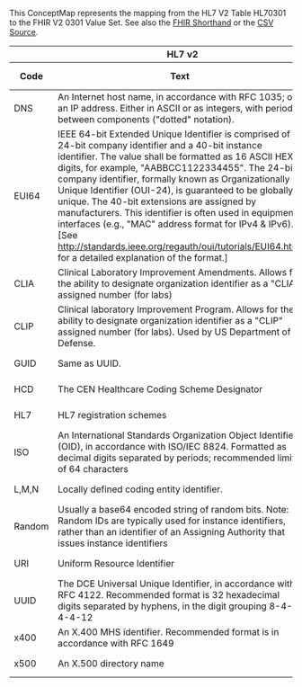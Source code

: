 
This ConceptMap represents the mapping from the HL7 V2 Table HL70301 to the FHIR V2 0301 Value Set. See also the <a href='https://github.com/HL7/v2-to-fhir/blob/master/tank/Table HL70301 to V2 0301.fsh'>FHIR Shorthand</a> or the <a href='https://github.com/HL7/v2-to-fhir/blob/master/mappings/codesystems/HL7 Concept Map_ UniversalIDType - Sheet1.csv'>CSV Source</a>.
<table class='grid'><thead>
<tr><th colspan='3' style='border-right: 2px solid black;'>HL7 v2</th><th colspan='3' style='border-right: 2px solid black;'>Condition (IF True, args)</th><th colspan='4'>HL7 FHIR</th><th rowspan='2'>Comments</th></tr>
<tr><th>Code</th><th>Text</th><th>Code System</th><th>Computable ANTLR</th><th>Computable FHIRPath</th><th>Narrative</th><th>Code</th><th>Proposed Extension</th><th>Display</th><th>Code System</th></tr></thead>
<tbody>
<tr><td>DNS</td><td>An Internet host name, in accordance with RFC 1035; or an IP address. Either in ASCII or as integers, with periods between components ("dotted" notation).</td><td style='border-right: 2px'>HL70301</td><td></td><td></td><td style='border-right: 2px'></td><td>DNS</td><td></td><td>An Internet host name, in accordance with RFC 1035; or an IP address. Either in ASCII or as integers, with periods between components ("dotted" notation).</td><td><a href='https://hl7.org/fhir/R4/v2/0301/index.html'>http://terminology.hl7.org/CodeSystem/v2-0301</a></td><td></td></tr>
<tr><td>EUI64</td><td>IEEE 64-bit Extended Unique Identifier is comprised of a 24-bit company identifier and a 40-bit instance identifier. The value shall be formatted as 16 ASCII HEX digits, for example, "AABBCC1122334455". The 24-bit company identifier, formally known as Organizationally Unique Identifier (OUI-24), is guaranteed to be globally unique. The 40-bit extensions are assigned by manufacturers. This identifier is often used in equipment interfaces (e.g., "MAC" address format for IPv4 &amp; IPv6). [See <a href='http://standards.ieee.org/regauth/oui/tutorials/EUI64.html'>http://standards.ieee.org/regauth/oui/tutorials/EUI64.html</a> for a detailed explanation of the format.]</td><td style='border-right: 2px'>HL70301</td><td></td><td></td><td style='border-right: 2px'></td><td>EUI64</td><td></td><td>IEEE 64-bit Extended Unique Identifier is comprised of a 24-bit company identifier and a 40-bit instance identifier. The value shall be formatted as 16 ASCII HEX digits, for example, "AABBCC1122334455". The 24-bit company identifier, formally known as Organizationally Unique Identifier (OUI-24), is guaranteed to be globally unique. The 40-bit extensions are assigned by manufacturers. This identifier is often used in equipment interfaces (e.g., "MAC" address format for IPv4 &amp; IPv6). [See <a href='http://standards.ieee.org/regauth/oui/tutorials/EUI64.html'>http://standards.ieee.org/regauth/oui/tutorials/EUI64.html</a> for a detailed explanation of the format.]</td><td><a href='https://hl7.org/fhir/R4/v2/0301/index.html'>http://terminology.hl7.org/CodeSystem/v2-0301</a></td><td></td></tr>
<tr><td>CLIA</td><td>Clinical Laboratory Improvement Amendments. Allows for the ability to designate organization identifier as a "CLIA" assigned number (for labs)</td><td style='border-right: 2px'>HL70301</td><td></td><td></td><td style='border-right: 2px'></td><td>CLIA</td><td></td><td>Clinical Laboratory Improvement Amendments. Allows for the ability to designate organization identifier as a "CLIA" assigned number (for labs)</td><td><a href='https://hl7.org/fhir/R4/v2/0301/index.html'>http://terminology.hl7.org/CodeSystem/v2-0301</a></td><td></td></tr>
<tr><td>CLIP</td><td>Clinical laboratory Improvement Program. Allows for the ability to designate organization identifier as a "CLIP" assigned number (for labs). Used by US Department of Defense.</td><td style='border-right: 2px'>HL70301</td><td></td><td></td><td style='border-right: 2px'></td><td>CLIP</td><td></td><td>Clinical laboratory Improvement Program. Allows for the ability to designate organization identifier as a "CLIP" assigned number (for labs). Used by US Department of Defense.</td><td><a href='https://hl7.org/fhir/R4/v2/0301/index.html'>http://terminology.hl7.org/CodeSystem/v2-0301</a></td><td></td></tr>
<tr><td>GUID</td><td>Same as UUID.</td><td style='border-right: 2px'>HL70301</td><td></td><td></td><td style='border-right: 2px'></td><td>GUID</td><td></td><td>Same as UUID.</td><td><a href='https://hl7.org/fhir/R4/v2/0301/index.html'>http://terminology.hl7.org/CodeSystem/v2-0301</a></td><td></td></tr>
<tr><td>HCD</td><td>The CEN Healthcare Coding Scheme Designator</td><td style='border-right: 2px'>HL70301</td><td></td><td></td><td style='border-right: 2px'></td><td>HCD</td><td></td><td>The CEN Healthcare Coding Scheme Designator</td><td><a href='https://hl7.org/fhir/R4/v2/0301/index.html'>http://terminology.hl7.org/CodeSystem/v2-0301</a></td><td></td></tr>
<tr><td>HL7</td><td>HL7 registration schemes</td><td style='border-right: 2px'>HL70301</td><td></td><td></td><td style='border-right: 2px'></td><td>HL7</td><td></td><td>HL7 registration schemes</td><td><a href='https://hl7.org/fhir/R4/v2/0301/index.html'>http://terminology.hl7.org/CodeSystem/v2-0301</a></td><td></td></tr>
<tr><td>ISO</td><td>An International Standards Organization Object Identifier (OID), in accordance with ISO/IEC 8824. Formatted as decimal digits separated by periods; recommended limit of 64 characters</td><td style='border-right: 2px'>HL70301</td><td></td><td></td><td style='border-right: 2px'></td><td>ISO</td><td></td><td>An International Standards Organization Object Identifier (OID), in accordance with ISO/IEC 8824. Formatted as decimal digits separated by periods; recommended limit of 64 characters</td><td><a href='https://hl7.org/fhir/R4/v2/0301/index.html'>http://terminology.hl7.org/CodeSystem/v2-0301</a></td><td></td></tr>
<tr><td>L,M,N</td><td>Locally defined coding entity identifier.</td><td style='border-right: 2px'>HL70301</td><td></td><td></td><td style='border-right: 2px'></td><td>L,M,N</td><td></td><td>Locally defined coding entity identifier.</td><td><a href='https://hl7.org/fhir/R4/v2/0301/index.html'>http://terminology.hl7.org/CodeSystem/v2-0301</a></td><td></td></tr>
<tr><td>Random</td><td>Usually a base64 encoded string of random bits.
 Note: Random IDs are typically used for instance identifiers, rather than an identifier of an Assigning Authority that issues instance identifiers</td><td style='border-right: 2px'>HL70301</td><td></td><td></td><td style='border-right: 2px'></td><td>Random</td><td></td><td>Usually a base64 encoded string of random bits.
 Note: Random IDs are typically used for instance identifiers, rather than an identifier of an Assigning Authority that issues instance identifiers</td><td><a href='https://hl7.org/fhir/R4/v2/0301/index.html'>http://terminology.hl7.org/CodeSystem/v2-0301</a></td><td></td></tr>
<tr><td>URI</td><td>Uniform Resource Identifier</td><td style='border-right: 2px'>HL70301</td><td></td><td></td><td style='border-right: 2px'></td><td>URI</td><td></td><td>Uniform Resource Identifier</td><td><a href='https://hl7.org/fhir/R4/v2/0301/index.html'>http://terminology.hl7.org/CodeSystem/v2-0301</a></td><td></td></tr>
<tr><td>UUID</td><td>The DCE Universal Unique Identifier, in accordance with RFC 4122. Recommended format is 32 hexadecimal digits separated by hyphens, in the digit grouping 8-4-4-4-12</td><td style='border-right: 2px'>HL70301</td><td></td><td></td><td style='border-right: 2px'></td><td>UUID</td><td></td><td>The DCE Universal Unique Identifier, in accordance with RFC 4122. Recommended format is 32 hexadecimal digits separated by hyphens, in the digit grouping 8-4-4-4-12</td><td><a href='https://hl7.org/fhir/R4/v2/0301/index.html'>http://terminology.hl7.org/CodeSystem/v2-0301</a></td><td></td></tr>
<tr><td>x400</td><td>An X.400 MHS identifier. Recommended format is in accordance with RFC 1649</td><td style='border-right: 2px'>HL70301</td><td></td><td></td><td style='border-right: 2px'></td><td>x400</td><td></td><td>An X.400 MHS identifier. Recommended format is in accordance with RFC 1649</td><td><a href='https://hl7.org/fhir/R4/v2/0301/index.html'>http://terminology.hl7.org/CodeSystem/v2-0301</a></td><td></td></tr>
<tr><td>x500</td><td>An X.500 directory name</td><td style='border-right: 2px'>HL70301</td><td></td><td></td><td style='border-right: 2px'></td><td>x500</td><td></td><td>An X.500 directory name</td><td><a href='https://hl7.org/fhir/R4/v2/0301/index.html'>http://terminology.hl7.org/CodeSystem/v2-0301</a></td><td></td></tr>
</tbody></table>
